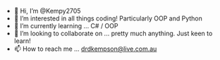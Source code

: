 - 👋 Hi, I’m @Kempy2705
- 👀 I’m interested in all things coding! Particularly OOP and Python
- 🌱 I’m currently learning ... C# / OOP
- 💞️ I’m looking to collaborate on ... pretty much anything. Just keen to learn!
- 📫 How to reach me ... drdkempson@live.com.au

<!---
Kempy2705/Kempy2705 is a ✨ special ✨ repository because its `README.md` (this file) appears on your GitHub profile.
You can click the Preview link to take a look at your changes.
--->

